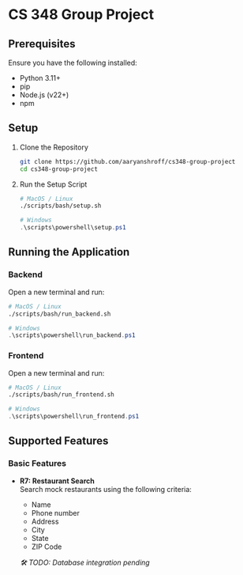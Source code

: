 # CS 348 Group Project

## Prerequisites

Ensure you have the following installed:

- Python 3.11+
- pip
- Node.js (v22+)
- npm

## Setup

1. Clone the Repository

   ```bash
   git clone https://github.com/aaryanshroff/cs348-group-project
   cd cs348-group-project
   ```

2. Run the Setup Script

    ```bash
    # MacOS / Linux
    ./scripts/bash/setup.sh
    ```

    ```powershell
    # Windows
    .\scripts\powershell\setup.ps1
    ```

## Running the Application

### Backend
Open a new terminal and run:
```bash
# MacOS / Linux
./scripts/bash/run_backend.sh
```

```powershell
# Windows
.\scripts\powershell\run_backend.ps1
```

### Frontend
Open a new terminal and run:
```bash
# MacOS / Linux
./scripts/bash/run_frontend.sh
```

```powershell
# Windows
.\scripts\powershell\run_frontend.ps1
```

## Supported Features

### Basic Features

- **R7: Restaurant Search**  
  Search mock restaurants using the following criteria:
  - Name
  - Phone number
  - Address
  - City
  - State
  - ZIP Code

  *🛠️ TODO: Database integration pending*